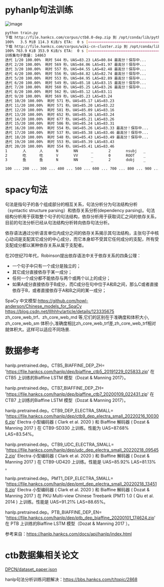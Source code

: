 # pyhanlp句法训练

![image](https://user-images.githubusercontent.com/36963108/169463356-d2faf6c3-557d-49f4-83d7-235ec657c5b3.png)
```bash
python train.py 
下载 http://file.hankcs.com/corpus/ctb8.0-dep.zip 到 /opt/conda/lib/python3.6/site-packages/pyhanlp/static/data/test/ctb8.0-dep.zip
100%   3.5 MiB 114.3 KiB/s ETA:  0 s [=============================================================]
下载 http://file.hankcs.com/corpus/wiki-cn-cluster.zip 到 /opt/conda/lib/python3.6/site-packages/pyhanlp/static/data/test/wiki-cn-cluster.txt.zip
100% 763.9 KiB 353.9 KiB/s ETA:  0 s [=============================================================]
训练集句子数量: 14863                                                                               
迭代 1/20 100.00%  耗时 544 秒。UAS=83.23 LAS=80.84 最高分！保存中...
迭代 2/20 100.00%  耗时 569 秒。UAS=84.06 LAS=81.97 最高分！保存中...
迭代 3/20 100.00%  耗时 557 秒。UAS=84.55 LAS=82.48 最高分！保存中...
迭代 4/20 100.00%  耗时 556 秒。UAS=84.82 LAS=82.74 最高分！保存中...
迭代 5/20 100.00%  耗时 553 秒。UAS=84.95 LAS=82.89 最高分！保存中...
迭代 6/20 100.00%  耗时 549 秒。UAS=85.18 LAS=83.15 最高分！保存中...
迭代 7/20 100.00%  耗时 560 秒。UAS=85.25 LAS=83.26 最高分！保存中...
迭代 8/20 100.00%  耗时 562 秒。UAS=85.12 LAS=83.11
迭代 9/20 100.00%  耗时 569 秒。UAS=85.23 LAS=83.24
迭代 10/20 100.00%  耗时 571 秒。UAS=85.17 LAS=83.23
迭代 11/20 100.00%  耗时 571 秒。UAS=85.20 LAS=83.22
迭代 12/20 100.00%  耗时 581 秒。UAS=85.09 LAS=83.16
迭代 13/20 100.00%  耗时 652 秒。UAS=85.16 LAS=83.24
迭代 14/20 100.00%  耗时 677 秒。UAS=85.21 LAS=83.26
迭代 15/20 100.00%  耗时 586 秒。UAS=85.24 LAS=83.31
迭代 16/20 100.00%  耗时 554 秒。UAS=85.26 LAS=83.33 最高分！保存中...
迭代 17/20 100.00%  耗时 537 秒。UAS=85.38 LAS=83.46 最高分！保存中...
迭代 18/20 100.00%  耗时 548 秒。UAS=85.43 LAS=83.49 最高分！保存中...
迭代 19/20 100.00%  耗时 553 秒。UAS=85.39 LAS=83.43
迭代 20/20 100.00%  耗时 554 秒。UAS=85.41 LAS=83.46
1       人      人      N       NN      _       2       nsubj   _       _
2       吃      吃      V       VV      _       0       ROOT    _       _
3       鱼      鱼      N       NN      _       2       dobj    _       _

100 ... 200 ... 300 ... 400 ... 500 ... 600 ... 700 ... 800 ... 900 ... 1000 ... 1100 ... 1200 ... 1300 ... 1400 ... 1500 ... 1600 ... 1700 ... 1800 ... 1900 ... UAS=85.4 LAS=83.5
```

# spacy句法

句法是指句子的各个组成部分的相互关系，句法分析分为句法结构分析（syntactic structure parsing）和依存关系分析(dependency parsing)。句法结构分析用于获取整个句子的句法结构，依存分析用于获取词汇之间的依存关系，目前的句法分析已经从句法结构分析转向依存句法分析。

依存语法通过分析语言单位内成分之间的依存关系揭示其句法结构，主张句子中核心动词是支配其它成分的中心成分，而它本身却不受其它任何成分的支配，所有受支配成分都以某种依存关系从属于支配者。

在20世纪70年代，Robinson提出依存语法中关于依存关系的四条公理：

- 一个句子中只有一个成分是独立的；
- 其它成分直接依存于某一成分；
- 任何一个成分都不能依存与两个或两个以上的成分；
- 如果A成分直接依存于B成分，而C成分在句中位于A和B之间，那么C或者直接依存于B，或者直接依存于A和B之间的某一成分；

SpaCy 中文模型:https://github.com/howl-anderson/Chinese_models_for_SpaCy \
https://blog.csdn.net/lllhhhv/article/details/123335675 \
zh_core_web_trf、zh_core_web_md 等,它们的区别在于准确度和体积大小, zh_core_web_sm 体积小,准确度相比zh_core_web_trf差,zh_core_web_trf相对就体积大。这样可以适应不同场景.


# 数据参考
hanlp.pretrained.dep。CTB5_BIAFFINE_DEP_ZH= 'https://file.hankcs.com/hanlp/dep/biaffine_ctb5_20191229_025833.zip'
在 CTB5 上训练的Biaffine LSTM 模型（Dozat & Manning 2017）。

hanlp.pretrained.dep。CTB7_BIAFFINE_DEP_ZH= 'https://file.hankcs.com/hanlp/dep/biaffine_ctb7_20200109_022431.zip'
在 CTB7 上训练的Biaffine LSTM 模型（Dozat & Manning 2017）。

hanlp.pretrained.dep。CTB9_DEP_ELECTRA_SMALL= 'https://file.hankcs.com/hanlp/dep/ctb9_dep_electra_small_20220216_100306.zip'
Electra 小型编码器 ( Clark et al. 2020 ) 和 Biaffine 解码器 ( Dozat & Manning 2017 ) 在 CTB9-SD330 上训练。性能为 UAS=87.68% LAS=83.54%。

hanlp.pretrained.dep。CTB9_UDC_ELECTRA_SMALL= 'https://file.hankcs.com/hanlp/dep/udc_dep_electra_small_20220218_095452.zip'
Electra 小型编码器 ( Clark et al. 2020 ) 和 Biaffine 解码器 ( Dozat & Manning 2017 ) 在 CTB9-UD420 上训练。性能是 UAS=85.92% LAS=81.13% 。

hanlp.pretrained.dep。PMT1_DEP_ELECTRA_SMALL= 'https://file.hankcs.com/hanlp/dep/pmt_dep_electra_small_20220218_134518.zip'
Electra 小型编码器 ( Clark et al. 2020 ) 和 Biaffine 解码器 ( Dozat & Manning 2017 ) 在 PKU Multi-view Chinese Treebank (PMT) 1.0 ( Qiu et al. 2014 ) 上训练。性能是 UAS=91.21% LAS=88.65%。

hanlp.pretrained.dep。PTB_BIAFFINE_DEP_EN= 'https://file.hankcs.com/hanlp/dep/ptb_dep_biaffine_20200101_174624.zip'
在 PTB 上训练的Biaffine LSTM 模型（Dozat & Manning 2017 ）。

参考来自：https://hanlp.hankcs.com/docs/api/hanlp/index.html


# ctb数据集相关论文
[DPCN/dataset_paper.json](https://github.com/textflint/textflint.github.io/blob/b387b412642bdaf61fc49173a4e6077c8a0d372a/Tasks/DPCN/paper_list.json)

hanlp句法分析训练问题解决：https://bbs.hankcs.com/t/topic/2868
